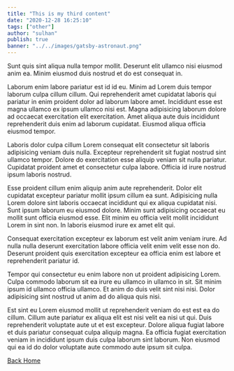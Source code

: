 ```yaml
---
title: "This is my third content"
date: "2020-12-28 16:25:10"
tags: ["other"]
author: "sulhan"
publish: true
banner: "../../images/gatsby-astronaut.png"
---
```


Sunt quis sint aliqua nulla tempor mollit. Deserunt elit ullamco nisi eiusmod anim ea. Minim eiusmod duis nostrud et do est consequat in.

Laborum enim labore pariatur est id id eu. Minim ad Lorem duis tempor laborum culpa cillum cillum. Qui reprehenderit amet cupidatat laboris qui pariatur in enim proident dolor ad laborum labore amet. Incididunt esse est magna ullamco ex ipsum ullamco nisi est. Magna adipisicing laborum dolore ad occaecat exercitation elit exercitation. Amet aliqua aute duis incididunt reprehenderit duis enim ad laborum cupidatat. Eiusmod aliqua officia eiusmod tempor.

Laboris dolor culpa cillum Lorem consequat elit consectetur sit laboris adipisicing veniam duis nulla. Excepteur reprehenderit sit fugiat nostrud sint ullamco tempor. Dolore do exercitation esse aliquip veniam sit nulla pariatur. Cupidatat proident amet et consectetur culpa labore. Officia id irure nostrud ipsum laboris nostrud.

Esse proident cillum enim aliquip anim aute reprehenderit. Dolor elit cupidatat excepteur pariatur mollit ipsum cillum ea sunt. Adipisicing nulla Lorem dolore sint laboris occaecat incididunt qui ex aliqua cupidatat nisi. Sunt ipsum laborum eu eiusmod dolore. Minim sunt adipisicing occaecat eu mollit sunt officia eiusmod esse. Elit minim eu officia velit mollit incididunt Lorem in sint non. In laboris eiusmod irure ex amet elit qui.

Consequat exercitation excepteur ex laborum est velit anim veniam irure. Ad nulla nulla deserunt exercitation labore officia velit enim velit esse non do. Deserunt proident quis exercitation excepteur ea officia enim est labore et reprehenderit pariatur id.

Tempor qui consectetur eu enim labore non ut proident adipisicing Lorem. Culpa commodo laborum sit ea irure eu ullamco in ullamco in sit. Sit minim ipsum id ullamco officia ullamco. Et anim do duis velit sint nisi nisi. Dolor adipisicing sint nostrud ut anim ad do aliqua quis nisi.

Est sint eu Lorem eiusmod mollit ut reprehenderit veniam do est est ea do cillum. Cillum aute pariatur ex aliqua elit est nisi velit ea nisi ut qui. Duis reprehenderit voluptate aute ut et est excepteur. Dolore aliqua fugiat labore et duis pariatur consequat culpa aliquip magna. Ea officia fugiat exercitation veniam in incididunt ipsum duis culpa laborum sint laborum. Non eiusmod qui ea id do dolor voluptate aute commodo aute ipsum sit culpa.

[Back Home](/)
